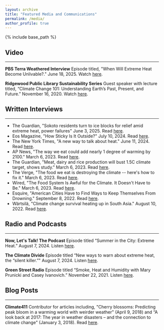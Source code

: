 ```yaml
---
layout: archive
title: "Featured Media and Communications"
permalink: /media/
author_profile: true
---
```


{% include base_path %}

## Video
---
**PBS Terra Weathered Interview**
Episode titled, "When Will Extreme Heat Become Unlivable?." June 18, 2025. Watch [here](https://www.youtube.com/watch?v=7hBMbQ9de1g&t=1s).

**Ridgewood Public Library Sustainability Series**
Guest speaker with lecture titled, “Climate Change 101: Understanding Earth’s Past, Present, and Future.” November 16, 2020. Watch [here](https://www.youtube.com/watch?v=bnmWTuwb7oI).


## Written Interviews
---
* The Guardian, "Sokoto residents turn to ice blocks for relief amid extreme heat, power failures" June 3, 2025. Read [here](https://guardian.ng/features/sokoto-residents-turn-to-ice-blocks-for-relief-amid-extreme-heat-power-failures/?trk=feed-detail_main-feed-card_feed-article-content#google_vignette).
* Eos Magazine, "How Sticky Is It Outside?" July 10, 2024. Read [here](https://eos.org/articles/how-sticky-is-it-outside).
* The New York Times, "A new way to talk about heat." June 11, 2024. Read [here](https://messaging-custom-newsletters.nytimes.com/dynamic/render?free_trial=0&paid_regi=1&productCode=CLIM&isViewInBrowser=true&uri=nyt://newsletter/20d42261-f554-51dd-bf20-187f79c538d9).
* AP News, "The way we eat could add nearly 1 degree of warming by 2100." March 6, 2023. Read [here](https://apnews.com/article/climate-agriculture-food-methane-emissions-3980deda0d27c16258c1e79bbf4e1481).
* The Guardian, "Meat, dairy and rice production will bust 1.5C climate target, shows study." March 6, 2023. Read [here](https://www.theguardian.com/environment/2023/mar/06/meat-dairy-rice-high-methane-food-production-bust-climate-target-study).
* The Verge, "The food we eat is destroying the climate -- here's how to fix it." March 6, 2023. Read [here](https://www.theverge.com/23626387/food-diet-beef-dairy-rice-agriculture-climate-change-solutions).
* Wired, "The Food System Is Awful for the Climate. It Doesn't Have to Be." March 6, 2023. Read [here](https://www.wired.com/story/the-food-system-is-awful-for-the-climate-it-doesnt-have-to-be/).
* Esquire, "American Cities Have to Find Ways to Keep Themselves From Drowning." September 8, 2022. Read [here](https://www.esquire.com/news-politics/a41108374/unapocalypse-flash-flood-control-cities-climate-change/).
* Wärtsilä, "Climate change survival heating up in South Asia." August 10, 2022. Read [here](https://www.wartsila.com/insights/article/climate-change-survival-heating-up-in-south-asia?utm_source=twitter&utm_medium=social-org&utm_term=corp&utm_content=in-climatechange&utm_campaign=in-co).

## Radio and Podcasts
---
**Now, Let's Talk! The Podcast**
Episode titled “Summer in the City: Extreme Heat.” August 7, 2024. Listen [here](https://podcasters.spotify.com/pod/show/vanessa-corwin/episodes/Summer-in-the-City-Extreme-Heat-e2mu96c).

**The Climate Divide**
Episode titled “New ways to warn about extreme heat, the “silent killer.”" August 7, 2024. Listen [here](https://holacultura.com/podcasts/dcheatislands/).

**Green Street Radio**
Episode titled “Smoke, Heat and Humidity with Mary Prunicki and Casey Ivanovich.” November 22, 2021. Listen [here](https://www.greenstreetnews.org/post/smoke-heat-humidity-climate-change-is-here-with-dr-mary-prunicki-and-casey-ivanovich).

## Blog Posts
---
**Climate411**
Contributor for articles including, "Cherry blossoms: Predicting peak bloom in a warming world with weirder weather" (April 9, 2018) and “A look back at 2017: The year in weather disasters – and the connection to climate change" (January 3, 2018). Read [here](https://www.edf.org/aggregator/sources/568).
